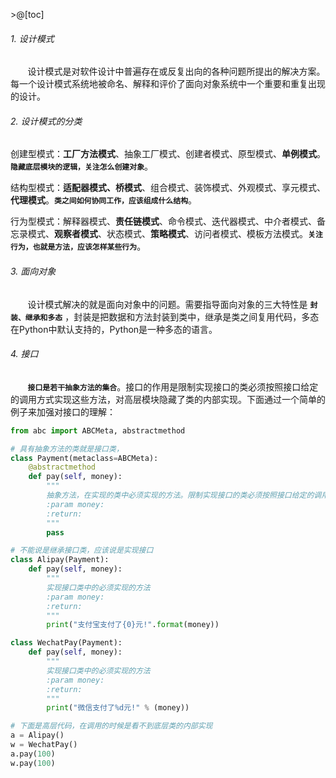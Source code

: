 ﻿﻿>@[toc]
###### 1. 设计模式
&nbsp;&nbsp;&nbsp;&nbsp;&nbsp;&nbsp;&nbsp;设计模式是对软件设计中普遍存在或反复出向的各种问题所提出的解决方案。每一个设计模式系统地被命名、解释和评价了面向对象系统中一个重要和重复出现的设计。
###### 2. 设计模式的分类
创建型模式：**工厂方法模式**、抽象工厂模式、创建者模式、原型模式、**单例模式**。**`隐藏底层模块的逻辑，关注怎么创建对象`**。

结构型模式：**适配器模式、桥模式**、组合模式、装饰模式、外观模式、享元模式、**代理模式**。**`类之间如何协同工作，应该组成什么结构`**。

行为型模式：解释器模式、**责任链模式**、命令模式、迭代器模式、中介者模式、备忘录模式、**观察者模式**、状态模式、**策略模式**、访问者模式、模板方法模式。**`关注行为，也就是方法，应该怎样某些行为`**。

###### 3. 面向对象
&nbsp;&nbsp;&nbsp;&nbsp;&nbsp;&nbsp;&nbsp;设计模式解决的就是面向对象中的问题。需要指导面向对象的三大特性是 **`封装、继承和多态`** ，封装是把数据和方法封装到类中，继承是类之间复用代码，多态在Python中默认支持的，Python是一种多态的语言。
###### 4. 接口
&nbsp;&nbsp;&nbsp;&nbsp;&nbsp;&nbsp;&nbsp;**`接口是若干抽象方法的集合`**。接口的作用是限制实现接口的类必须按照接口给定的调用方式实现这些方法，对高层模块隐藏了类的内部实现。下面通过一个简单的例子来加强对接口的理解：
```py
from abc import ABCMeta, abstractmethod

# 具有抽象方法的类就是接口类，
class Payment(metaclass=ABCMeta):
    @abstractmethod
    def pay(self, money):
        """
        抽象方法，在实现的类中必须实现的方法。限制实现接口的类必须按照接口给定的调用方式实现这些方法
        :param money: 
        :return: 
        """
        pass

# 不能说是继承接口类，应该说是实现接口
class Alipay(Payment):
    def pay(self, money):
        """
        实现接口类中的必须实现的方法
        :param money:
        :return:
        """
        print("支付宝支付了{0}元!".format(money))

class WechatPay(Payment):
    def pay(self, money):
        """
        实现接口类中的必须实现的方法
        :param money:
        :return:
        """
        print("微信支付了%d元!" % (money))

# 下面是高层代码，在调用的时候是看不到底层类的内部实现
a = Alipay()
w = WechatPay()
a.pay(100)
w.pay(100)
```
